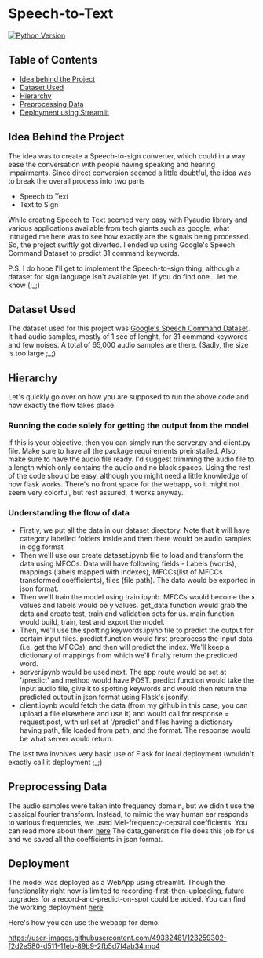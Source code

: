 # Speech-to-Text
[![Python Version](https://img.shields.io/badge/python-3.7.2-brightgreen.svg)](https://python.org)

## Table of Contents
* [Idea behind the Project](#idea-behind-the-project)
* [Dataset Used](#dataset-used)
* [Hierarchy](#hierarchy)
* [Preprocessing Data](#preprocessing-data)
* [Deployment using Streamlit](#deployment)

## Idea Behind the Project
The idea was to create a Speech-to-sign converter, which could in a way ease the conversation with people
having speaking and hearing impairments. Since direct conversion seemed a little doubtful, the idea was to
break the overall process into two parts
* Speech to Text
* Text to Sign

While creating Speech to Text seemed very easy with Pyaudio library and various applications available from 
tech giants such as google, what intruiged me here was to see how exactly are the signals being processed. So,
the project swiftly got diverted. I ended up using Google's Speech Command Dataset to predict 31 command keywords.

P.S. I do hope I'll get to implement the Speech-to-sign thing, although a dataset for sign language isn't available
yet. If you do find one... let me know (;_;)

## Dataset Used
The dataset used for this project was [Google's Speech Command Dataset](https://ai.googleblog.com/2017/08/launching-speech-commands-dataset.html).
It had audio samples, mostly of 1 sec of lenght, for 31 command keywords and few noises. A total of 65,000 audio samples are there. 
(Sadly, the size is too large ;_;)

## Hierarchy 
Let's quickly go over on how you are supposed to run the above code and how exactly the flow takes place.
### Running the code solely for getting the output from the model
If this is your objective, then you can simply run the server.py and client.py file. Make sure to have all the package requirements preinstalled.
Also, make sure to have the audio file ready. I'd suggest trimming the audio file to a length which only contains the audio and no black spaces. 
Using the rest of the code should be easy, although you might need a little knowledge of how flask works. There's no front space for the webapp, 
so it might not seem very colorful, but rest assured, it works anyway.
### Understanding the flow of data
* Firstly, we put all the data in our dataset directory. Note that it will have category labelled folders inside and then there would be audio samples in ogg format
* Then we'll use our create dataset.ipynb file to load and transform the data using MFCCs. Data will have following fields - Labels (words), mappings (labels mapped with indexes), MFCCs(list of MFCCs transformed coefficients), files (file path). The data would be exported in json format.
* Then we'll train the model using train.ipynb. MFCCs would become the x values and labels would be y values. get_data function would grab the data and create test, train and validation sets for us. main function would build, train, test and export the model.
* Then, we'll use the spotting keywords.ipynb file to predict the output for certain input files. predict function would first preprocess the input data (i.e. get the MFCCs), and then will predict the index.  We'll keep a dictionary of mappings from which we'll finally return the predicted word.
* server.ipynb would be used next. The app route would be set at '/predict' and method would have POST. predict function would take the input audio file, give it to spotting keywords and would then return the predicted output in json format using Flask's jsonify.
* client.ipynb would fetch the data (from my github in this case, you can upload a file elsewhere and use it) and would call for response = request.post, with url set at '/predict' and files having a dictionary having path, file loaded from path, and the format. The response would be what server would return.

The last two involves very basic use of Flask for local deployment (wouldn't exactly call it deployment ;_;)

## Preprocessing Data
The audio samples were taken into frequency domain, but we didn't use the classical fourier transform. Instead, to mimic the way human ear responds to
various frequencies, we used Mel-frequency-cepstral coefficients. You can read more about them [here](https://en.wikipedia.org/wiki/Mel-frequency_cepstrum#:~:text=Mel-frequency%20cepstral%20coefficients%20%28%20MFCCs%29%20are%20coefficients%20that,representation%20of%20the%20audio%20clip%20%28a%20nonlinear%20%22spectrum-of-a-spectrum%22%29.)
The data_generation file does this job for us and we saved all the coefficients in json format.

## Deployment
The model was deployed as a WebApp using streamlit. Though the functionality right now is limited to recording-first-then-uploading, future upgrades for a record-and-predict-on-spot could be added. You can find the working deployment [here](https://share.streamlit.io/staticjunkk/speech-to-text/app.py)

Here's how you can use the webapp for demo.

https://user-images.githubusercontent.com/49332481/123259302-f2d2e580-d511-11eb-89b9-2fb5d7f4ab34.mp4



